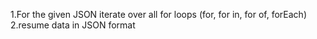 1.For the given JSON iterate over all for loops (for, for in, for of, forEach)
2.resume data in JSON format
